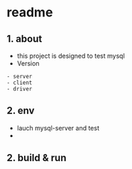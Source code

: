 # readme

## 1. about

- this project is designed to test mysql
- Version

```shell
- server
- client
- driver
```

## 2. env
- lauch mysql-server and test
- 


## 2. build & run
